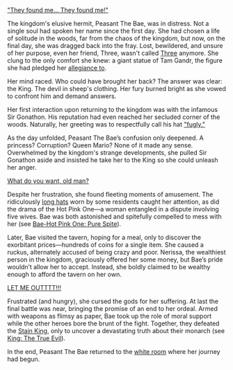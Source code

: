 <!-- title: Peasant The Bae -->
<!-- status: Alive -->

["They found me... They found me!"](#embed:https://www.youtube.com/live/t5NGryTaGqk?feature=shared&t=248)

The kingdom's elusive hermit, Peasant The Bae, was in distress. Not a single soul had spoken her name since the first day. She had chosen a life of solitude in the woods, far from the chaos of the kingdom, but now, on the final day, she was dragged back into the fray. Lost, bewildered, and unsure of her purpose, even her friend, Three, wasn't called [Three](https://www.youtube.com/live/t5NGryTaGqk?feature=shared&t=642) anymore. She clung to the only comfort she knew: a giant statue of Tam Gandr, the figure she had pledged her [allegiance to](https://www.youtube.com/live/t5NGryTaGqk?feature=shared&t=732).

Her mind raced. Who could have brought her back? The answer was clear: the King. The devil in sheep's clothing. Her fury burned bright as she vowed to confront him and demand answers.

Her first interaction upon returning to the kingdom was with the infamous Sir Gonathon. His reputation had even reached her secluded corner of the woods. Naturally, her greeting was to respectfully call his hat ["fugly."](https://www.youtube.com/live/t5NGryTaGqk?feature=shared&t=1249)

As the day unfolded, Peasant The Bae’s confusion only deepened. A princess? Corruption? Queen Mario? None of it made any sense. Overwhelmed by the kingdom's strange developments, she pulled Sir Gonathon aside and insisted he take her to the King so she could unleash her anger.

[What do you want, old man?](#embed:https://www.youtube.com/embed/t5NGryTaGqk?si=tcYRdht25LG-Vqye&start=1526)

Despite her frustration, she found fleeting moments of amusement. The ridiculously [long hats](https://www.youtube.com/live/t5NGryTaGqk?feature=shared&t=1721) worn by some residents caught her attention, as did the drama of the Hot Pink One—a woman entangled in a dispute involving five wives. Bae was both astonished and spitefully compelled to mess with her (see [Bae-Hot Pink One: Pure Spite](#edge:bae-irys)).

Later, Bae visited the tavern, hoping for a meal, only to discover the exorbitant prices—hundreds of coins for a single item. She caused a ruckus, alternately accused of being crazy and poor. Nerissa, the wealthiest person in the kingdom, graciously offered her some money, but Bae’s pride wouldn’t allow her to accept. Instead, she boldly claimed to be wealthy enough to afford the tavern on her own.

[LET ME OUTTTT!!!](#embed:https://www.youtube.com/embed/t5NGryTaGqk?si=u0uwY6JLFd-gEkPB&start=2565)

Frustrated (and hungry), she cursed the gods for her suffering. At last the final battle was near, bringing the promise of an end to her ordeal. Armed with weapons as flimsy as paper, Bae took up the role of moral support while the other heroes bore the brunt of the fight. Together, they defeated the [Stain King](https://www.youtube.com/live/t5NGryTaGqk?feature=shared&t=4028), only to uncover a devastating truth about their monarch (see [King: The True Evil](#node:king-of-libestal)).

In the end, Peasant The Bae returned to the [white room](https://www.youtube.com/live/t5NGryTaGqk?feature=shared&t=5760) where her journey had begun.